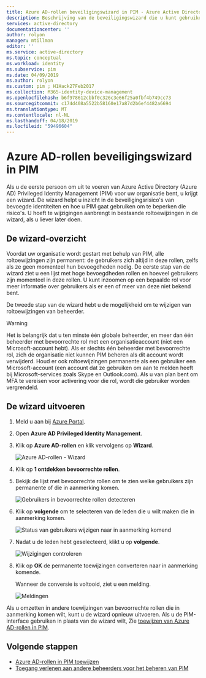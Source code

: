 ```yaml
---
title: Azure AD-rollen beveiligingswizard in PIM - Azure Active Directory | Microsoft Docs
description: Beschrijving van de beveiligingswizard die u kunt gebruiken voor Azure AD-roltoewijzingen voor permanente bevoegde converteren naar in aanmerking komende met behulp van Azure AD Privileged Identity Management (PIM).
services: active-directory
documentationcenter: ''
author: rolyon
manager: mtillman
editor: ''
ms.service: active-directory
ms.topic: conceptual
ms.workload: identity
ms.subservice: pim
ms.date: 04/09/2019
ms.author: rolyon
ms.custom: pim ; H1Hack27Feb2017
ms.collection: M365-identity-device-management
ms.openlocfilehash: b6f978612cbbf0c326c3e66f25a0fbf4b749cc73
ms.sourcegitcommit: c174d408a5522b58160e17a87d2b6ef4482a6694
ms.translationtype: MT
ms.contentlocale: nl-NL
ms.lasthandoff: 04/18/2019
ms.locfileid: "59496604"
---
```

# <a name="azure-ad-roles-security-wizard-in-pim"></a>Azure AD-rollen beveiligingswizard in PIM

Als u de eerste persoon om uit te voeren van Azure Active Directory (Azure AD) Privileged Identity Management (PIM) voor uw organisatie bent, u krijgt een wizard. De wizard helpt u inzicht in de beveiligingsrisico's van bevoegde identiteiten en hoe u PIM gaat gebruiken om te beperken die risico's. U hoeft te wijzigingen aanbrengt in bestaande roltoewijzingen in de wizard, als u liever later doen.

## <a name="wizard-overview"></a>De wizard-overzicht

Voordat uw organisatie wordt gestart met behulp van PIM, alle roltoewijzingen zijn permanent: de gebruikers zich altijd in deze rollen, zelfs als ze geen momenteel hun bevoegdheden nodig. De eerste stap van de wizard ziet u een lijst met hoge bevoegdheden rollen en hoeveel gebruikers zijn momenteel in deze rollen. U kunt inzoomen op een bepaalde rol voor meer informatie over gebruikers als er een of meer van deze niet bekend bent.

De tweede stap van de wizard hebt u de mogelijkheid om te wijzigen van roltoewijzingen van beheerder.  

> [!WARNING]
> Het is belangrijk dat u ten minste één globale beheerder, en meer dan één beheerder met bevoorrechte rol met een organisatieaccount (niet een Microsoft-account hebt). Als er slechts één beheerder met bevoorrechte rol, zich de organisatie niet kunnen PIM beheren als dit account wordt verwijderd.
> Houd er ook roltoewijzingen permanente als een gebruiker een Microsoft-account (een account dat ze gebruiken om aan te melden heeft bij Microsoft-services zoals Skype en Outlook.com). Als u van plan bent om MFA te vereisen voor activering voor die rol, wordt die gebruiker worden vergrendeld.

## <a name="run-the-wizard"></a>De wizard uitvoeren

1. Meld u aan bij [Azure Portal](https://portal.azure.com/).

1. Open **Azure AD Privileged Identity Management**.

1. Klik op **Azure AD-rollen** en klik vervolgens op **Wizard**.

    ![Azure AD-rollen - Wizard](./media/pim-security-wizard/wizard-start.png)

1. Klik op **1 ontdekken bevoorrechte rollen**.

1. Bekijk de lijst met bevoorrechte rollen om te zien welke gebruikers zijn permanente of die in aanmerking komen.

    ![Gebruikers in bevoorrechte rollen detecteren](./media/pim-security-wizard/discover-privileged-roles-users.png)

1. Klik op **volgende** om te selecteren van de leden die u wilt maken die in aanmerking komen.

    ![Status van gebruikers wijzigen naar in aanmerking komend](./media/pim-security-wizard/convert-members-eligible.png)

1. Nadat u de leden hebt geselecteerd, klikt u op **volgende**.

    ![Wijzigingen controleren](./media/pim-security-wizard/review-changes.png)

1. Klik op **OK** de permanente toewijzingen converteren naar in aanmerking komende.

    Wanneer de conversie is voltooid, ziet u een melding.

    ![Meldingen](./media/pim-security-wizard/notification-completion.png)

Als u omzetten in andere toewijzingen van bevoorrechte rollen die in aanmerking komen wilt, kunt u de wizard opnieuw uitvoeren. Als u de PIM-interface gebruiken in plaats van de wizard wilt, Zie [toewijzen van Azure AD-rollen in PIM](pim-how-to-add-role-to-user.md).

## <a name="next-steps"></a>Volgende stappen

- [Azure AD-rollen in PIM toewijzen](pim-how-to-add-role-to-user.md)
- [Toegang verlenen aan andere beheerders voor het beheren van PIM](pim-how-to-give-access-to-pim.md)
